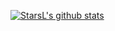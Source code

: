 [![StarsL's github stats](https://github-readme-stats.vercel.app/api?username=starsliao)](https://starsl.cn)
